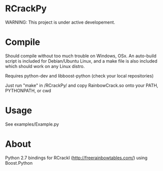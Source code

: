 RCrackPy
========
WARNING: This project is under active developement.

Compile
========
Should compile without too much trouble on Windows, OSx.  An auto-build script is included for Debian/Ubuntu Linux, and a make file is also included which should work on any Linux distro.

Requires python-dev and libboost-python (check your local repositories)

Just run "make" in /RCrackPy/ and copy RainbowCrack.so onto your PATH, PYTHONPATH, or cwd

Usage
=========
See examples/Example.py

About
======
Python 2.7 bindings for RCrackI (http://freerainbowtables.com/) using Boost.Python

